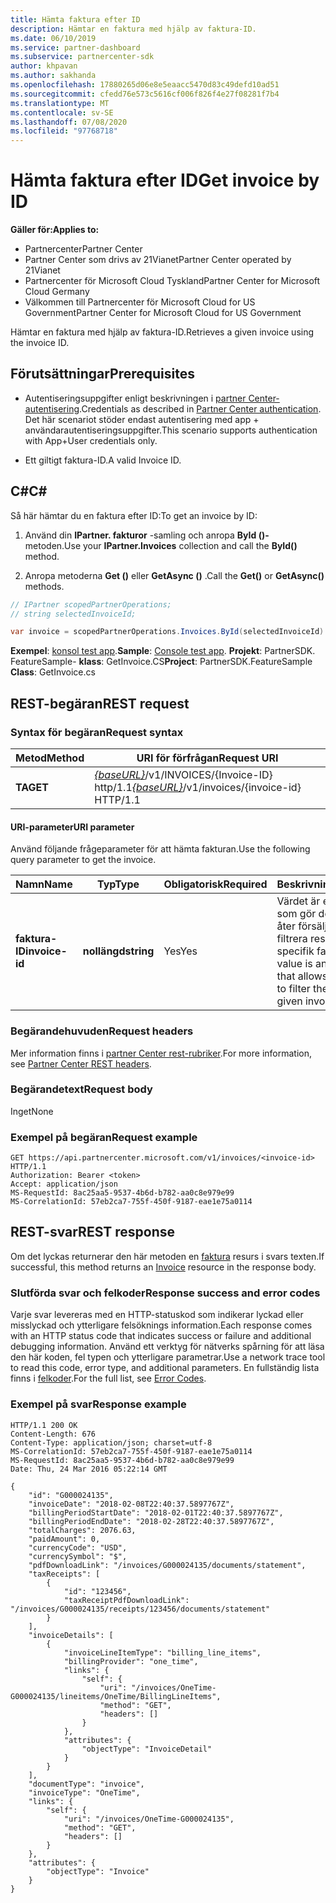 ```yaml
---
title: Hämta faktura efter ID
description: Hämtar en faktura med hjälp av faktura-ID.
ms.date: 06/10/2019
ms.service: partner-dashboard
ms.subservice: partnercenter-sdk
author: khpavan
ms.author: sakhanda
ms.openlocfilehash: 17880265d06e8e5eaacc5470d83c49defd10ad51
ms.sourcegitcommit: cfedd76e573c5616cf006f826f4e27f08281f7b4
ms.translationtype: MT
ms.contentlocale: sv-SE
ms.lasthandoff: 07/08/2020
ms.locfileid: "97768718"
---
```

# <a name="get-invoice-by-id"></a><span data-ttu-id="d2561-103">Hämta faktura efter ID</span><span class="sxs-lookup"><span data-stu-id="d2561-103">Get invoice by ID</span></span>

<span data-ttu-id="d2561-104">**Gäller för:**</span><span class="sxs-lookup"><span data-stu-id="d2561-104">**Applies to:**</span></span>

- <span data-ttu-id="d2561-105">Partnercenter</span><span class="sxs-lookup"><span data-stu-id="d2561-105">Partner Center</span></span>
- <span data-ttu-id="d2561-106">Partner Center som drivs av 21Vianet</span><span class="sxs-lookup"><span data-stu-id="d2561-106">Partner Center operated by 21Vianet</span></span>
- <span data-ttu-id="d2561-107">Partnercenter för Microsoft Cloud Tyskland</span><span class="sxs-lookup"><span data-stu-id="d2561-107">Partner Center for Microsoft Cloud Germany</span></span>
- <span data-ttu-id="d2561-108">Välkommen till Partnercenter för Microsoft Cloud for US Government</span><span class="sxs-lookup"><span data-stu-id="d2561-108">Partner Center for Microsoft Cloud for US Government</span></span>

<span data-ttu-id="d2561-109">Hämtar en faktura med hjälp av faktura-ID.</span><span class="sxs-lookup"><span data-stu-id="d2561-109">Retrieves a given invoice using the invoice ID.</span></span>

## <a name="prerequisites"></a><span data-ttu-id="d2561-110">Förutsättningar</span><span class="sxs-lookup"><span data-stu-id="d2561-110">Prerequisites</span></span>

- <span data-ttu-id="d2561-111">Autentiseringsuppgifter enligt beskrivningen i [partner Center-autentisering](partner-center-authentication.md).</span><span class="sxs-lookup"><span data-stu-id="d2561-111">Credentials as described in [Partner Center authentication](partner-center-authentication.md).</span></span> <span data-ttu-id="d2561-112">Det här scenariot stöder endast autentisering med app + användarautentiseringsuppgifter.</span><span class="sxs-lookup"><span data-stu-id="d2561-112">This scenario supports authentication with App+User credentials only.</span></span>

- <span data-ttu-id="d2561-113">Ett giltigt faktura-ID.</span><span class="sxs-lookup"><span data-stu-id="d2561-113">A valid Invoice ID.</span></span>

## <a name="c"></a><span data-ttu-id="d2561-114">C\#</span><span class="sxs-lookup"><span data-stu-id="d2561-114">C\#</span></span>

<span data-ttu-id="d2561-115">Så här hämtar du en faktura efter ID:</span><span class="sxs-lookup"><span data-stu-id="d2561-115">To get an invoice by ID:</span></span>

1. <span data-ttu-id="d2561-116">Använd din **IPartner. fakturor** -samling och anropa **ById ()-** metoden.</span><span class="sxs-lookup"><span data-stu-id="d2561-116">Use your **IPartner.Invoices** collection and call the **ById()** method.</span></span>

2. <span data-ttu-id="d2561-117">Anropa metoderna **Get ()** eller **GetAsync ()** .</span><span class="sxs-lookup"><span data-stu-id="d2561-117">Call the **Get()** or **GetAsync()** methods.</span></span>

``` csharp
// IPartner scopedPartnerOperations;
// string selectedInvoiceId;

var invoice = scopedPartnerOperations.Invoices.ById(selectedInvoiceId).Get();
```

<span data-ttu-id="d2561-118">**Exempel**: [konsol test app](console-test-app.md).</span><span class="sxs-lookup"><span data-stu-id="d2561-118">**Sample**: [Console test app](console-test-app.md).</span></span> <span data-ttu-id="d2561-119">**Projekt**: PartnerSDK. FeatureSample- **klass**: GetInvoice.CS</span><span class="sxs-lookup"><span data-stu-id="d2561-119">**Project**: PartnerSDK.FeatureSample **Class**: GetInvoice.cs</span></span>

## <a name="rest-request"></a><span data-ttu-id="d2561-120">REST-begäran</span><span class="sxs-lookup"><span data-stu-id="d2561-120">REST request</span></span>

### <a name="request-syntax"></a><span data-ttu-id="d2561-121">Syntax för begäran</span><span class="sxs-lookup"><span data-stu-id="d2561-121">Request syntax</span></span>

| <span data-ttu-id="d2561-122">Metod</span><span class="sxs-lookup"><span data-stu-id="d2561-122">Method</span></span>  | <span data-ttu-id="d2561-123">URI för förfrågan</span><span class="sxs-lookup"><span data-stu-id="d2561-123">Request URI</span></span>                                                                   |
|---------|-------------------------------------------------------------------------------|
| <span data-ttu-id="d2561-124">**TA**</span><span class="sxs-lookup"><span data-stu-id="d2561-124">**GET**</span></span> | <span data-ttu-id="d2561-125">[*{baseURL}*](partner-center-rest-urls.md)/v1/INVOICES/{Invoice-ID} http/1.1</span><span class="sxs-lookup"><span data-stu-id="d2561-125">[*{baseURL}*](partner-center-rest-urls.md)/v1/invoices/{invoice-id} HTTP/1.1</span></span> |

#### <a name="uri-parameter"></a><span data-ttu-id="d2561-126">URI-parameter</span><span class="sxs-lookup"><span data-stu-id="d2561-126">URI parameter</span></span>

<span data-ttu-id="d2561-127">Använd följande frågeparameter för att hämta fakturan.</span><span class="sxs-lookup"><span data-stu-id="d2561-127">Use the following query parameter to get the invoice.</span></span>

| <span data-ttu-id="d2561-128">Namn</span><span class="sxs-lookup"><span data-stu-id="d2561-128">Name</span></span>           | <span data-ttu-id="d2561-129">Typ</span><span class="sxs-lookup"><span data-stu-id="d2561-129">Type</span></span>       | <span data-ttu-id="d2561-130">Obligatorisk</span><span class="sxs-lookup"><span data-stu-id="d2561-130">Required</span></span> | <span data-ttu-id="d2561-131">Beskrivning</span><span class="sxs-lookup"><span data-stu-id="d2561-131">Description</span></span>                                                                                        |
|----------------|------------|----------|----------------------------------------------------------------------------------------------------|
| <span data-ttu-id="d2561-132">**faktura-ID**</span><span class="sxs-lookup"><span data-stu-id="d2561-132">**invoice-id**</span></span> | <span data-ttu-id="d2561-133">**nollängd**</span><span class="sxs-lookup"><span data-stu-id="d2561-133">**string**</span></span> | <span data-ttu-id="d2561-134">Yes</span><span class="sxs-lookup"><span data-stu-id="d2561-134">Yes</span></span>      | <span data-ttu-id="d2561-135">Värdet är ett **faktura-ID** som gör det möjligt för åter försäljaren att filtrera resultaten för en specifik faktura.</span><span class="sxs-lookup"><span data-stu-id="d2561-135">The value is an **invoice-id** that allows the reseller to filter the results for a given invoice.</span></span> |

### <a name="request-headers"></a><span data-ttu-id="d2561-136">Begärandehuvuden</span><span class="sxs-lookup"><span data-stu-id="d2561-136">Request headers</span></span>

<span data-ttu-id="d2561-137">Mer information finns i [partner Center rest-rubriker](headers.md).</span><span class="sxs-lookup"><span data-stu-id="d2561-137">For more information, see [Partner Center REST headers](headers.md).</span></span>

### <a name="request-body"></a><span data-ttu-id="d2561-138">Begärandetext</span><span class="sxs-lookup"><span data-stu-id="d2561-138">Request body</span></span>

<span data-ttu-id="d2561-139">Inget</span><span class="sxs-lookup"><span data-stu-id="d2561-139">None</span></span>

### <a name="request-example"></a><span data-ttu-id="d2561-140">Exempel på begäran</span><span class="sxs-lookup"><span data-stu-id="d2561-140">Request example</span></span>

```http
GET https://api.partnercenter.microsoft.com/v1/invoices/<invoice-id> HTTP/1.1
Authorization: Bearer <token>
Accept: application/json
MS-RequestId: 8ac25aa5-9537-4b6d-b782-aa0c8e979e99
MS-CorrelationId: 57eb2ca7-755f-450f-9187-eae1e75a0114
```

## <a name="rest-response"></a><span data-ttu-id="d2561-141">REST-svar</span><span class="sxs-lookup"><span data-stu-id="d2561-141">REST response</span></span>

<span data-ttu-id="d2561-142">Om det lyckas returnerar den här metoden en [faktura](invoice-resources.md#invoice) resurs i svars texten.</span><span class="sxs-lookup"><span data-stu-id="d2561-142">If successful, this method returns an [Invoice](invoice-resources.md#invoice) resource in the response body.</span></span>

### <a name="response-success-and-error-codes"></a><span data-ttu-id="d2561-143">Slutförda svar och felkoder</span><span class="sxs-lookup"><span data-stu-id="d2561-143">Response success and error codes</span></span>

<span data-ttu-id="d2561-144">Varje svar levereras med en HTTP-statuskod som indikerar lyckad eller misslyckad och ytterligare felsöknings information.</span><span class="sxs-lookup"><span data-stu-id="d2561-144">Each response comes with an HTTP status code that indicates success or failure and additional debugging information.</span></span> <span data-ttu-id="d2561-145">Använd ett verktyg för nätverks spårning för att läsa den här koden, fel typen och ytterligare parametrar.</span><span class="sxs-lookup"><span data-stu-id="d2561-145">Use a network trace tool to read this code, error type, and additional parameters.</span></span> <span data-ttu-id="d2561-146">En fullständig lista finns i [felkoder](error-codes.md).</span><span class="sxs-lookup"><span data-stu-id="d2561-146">For the full list, see [Error Codes](error-codes.md).</span></span>

### <a name="response-example"></a><span data-ttu-id="d2561-147">Exempel på svar</span><span class="sxs-lookup"><span data-stu-id="d2561-147">Response example</span></span>

```http
HTTP/1.1 200 OK
Content-Length: 676
Content-Type: application/json; charset=utf-8
MS-CorrelationId: 57eb2ca7-755f-450f-9187-eae1e75a0114
MS-RequestId: 8ac25aa5-9537-4b6d-b782-aa0c8e979e99
Date: Thu, 24 Mar 2016 05:22:14 GMT

{
    "id": "G000024135",
    "invoiceDate": "2018-02-08T22:40:37.5897767Z",
    "billingPeriodStartDate": "2018-02-01T22:40:37.5897767Z",
    "billingPeriodEndDate": "2018-02-28T22:40:37.5897767Z",
    "totalCharges": 2076.63,
    "paidAmount": 0,
    "currencyCode": "USD",
    "currencySymbol": "$",
    "pdfDownloadLink": "/invoices/G000024135/documents/statement",
    "taxReceipts": [
        {
            "id": "123456",
            "taxReceiptPdfDownloadLink": "/invoices/G000024135/receipts/123456/documents/statement"
        }
    ],
    "invoiceDetails": [
        {
            "invoiceLineItemType": "billing_line_items",
            "billingProvider": "one_time",
            "links": {
                "self": {
                    "uri": "/invoices/OneTime-G000024135/lineitems/OneTime/BillingLineItems",
                    "method": "GET",
                    "headers": []
                }
            },
            "attributes": {
                "objectType": "InvoiceDetail"
            }
        }
    ],
    "documentType": "invoice",
    "invoiceType": "OneTime",
    "links": {
        "self": {
            "uri": "/invoices/OneTime-G000024135",
            "method": "GET",
            "headers": []
        }
    },
    "attributes": {
        "objectType": "Invoice"
    }
}
```
